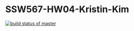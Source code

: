 # SSW567-HW04-Kristin-Kim
[![build status of master](https://travis-ci.org/krixstin/SSW567-HW04-Kristin-Kim.svg?branch=master)](https://travis-ci.org/krixstin/SSW567-HW04-Kristin-Kim)
